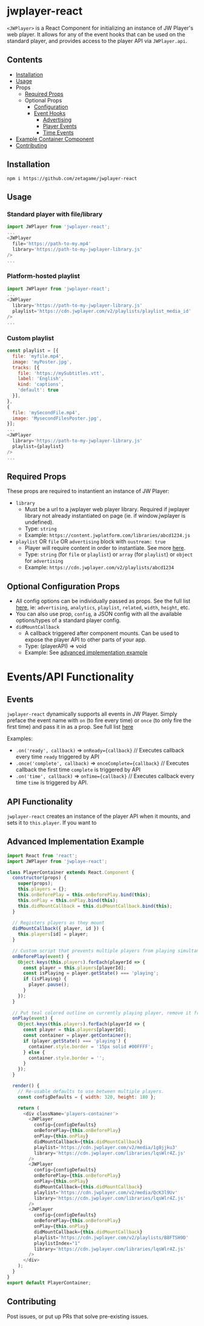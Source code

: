 # jwplayer-react

`<JWPlayer>` is a React Component for initializing an instance of JW Player's web player. It allows for any of the event hooks that can be used on the standard player, and provides access to the player API via `JWPlayer.api`.


## Contents

* [Installation](#installation)
* [Usage](#usage)
* Props
  * [Required Props](#required-props)
  * Optional Props
    * [Configuration](#optional-configuration-props)
    * [Event Hooks](#event-hooks)
      * [Advertising](#optional-advertising-event-hook-props)
      * [Player Events](#optional-player-event-hook-props)
      * [Time Events](#optional-time-event-hook-props)
* [Example Container Component](#example-container-component)
* [Contributing](#contributing)

## Installation

```shell
npm i https://github.com/zetagame/jwplayer-react
```

## Usage

### Standard player with file/library

``` javascript
import JWPlayer from 'jwplayer-react';
...
<JWPlayer
  file='https://path-to-my.mp4'
  library='https://path-to-my-jwplayer-library.js'
/>
...
```
### Platform-hosted playlist

``` javascript
import JWPlayer from 'jwplayer-react';
...
<JWPlayer
  library='https://path-to-my-jwplayer-library.js'
  playlist='https://cdn.jwplayer.com/v2/playlists/playlist_media_id'
/>
...
```

### Custom playlist

``` javascript
const playlist = [{
  file: 'myfile.mp4',
  image: 'myPoster.jpg',
  tracks: [{
    file: 'https://mySubtitles.vtt',
    label: 'English',
    kind: 'captions',
    'default': true
  }],
},
{
  file: 'mySecondFile.mp4',
  image: 'MysecondFilesPoster.jpg',
}];
...
<JWPlayer
  library='https://path-to-my-jwplayer-library.js'
  playlist={playlist}
/>
...
```

## Required Props

These props are required to instantient an instance of JW Player:

* `library`
  * Must be a url to a jwplayer web player library. Required if jwplayer library not already instantiated on page (ie. if window.jwplayer is undefined).
  * Type: `string`
  * Example: `https://content.jwplatform.com/libraries/abcd1234.js`
* `playlist` OR `file` OR `advertising` block with `oustream: true`
  * Player will require content in order to instantiate. See more [here](https://developer.jwplayer.com/jwplayer/docs/jw8-player-configuration-reference).
  * Type: `string` (for `file` or `playlist`) or `array` (for `playlist`) or `object` for `advertising`
  * Example: `https://cdn.jwplayer.com/v2/playlists/abcd1234`


## Optional Configuration Props
* All config options can be individually passed as props. See the full list [here](https://developer.jwplayer.com/jwplayer/docs/jw8-player-configuration-reference), ie: `advertising`, `analytics`, `playlist`, `related`, `width`, `height`, etc.
* You can also use prop, `config`, a JSON config with all the available options/types of a standard player config.
* `didMountCallback`
  * A callback triggered after component mounts. Can be used to expose the player API to other parts of your app.
  * Type: (playerAPI) => void
  * Example: See [advanced implementation example](#advanced-implementation-example)

# Events/API Functionality

## Events
`jwplayer-react` dynamically supports all events in JW Player. Simply preface the event name with `on` (to fire every time) or `once` (to only fire the first time) and pass it in as a prop. See full list [here](https://developer.jwplayer.com/jwplayer/docs/jw8-javascript-api-reference)

Examples:
* `.on('ready', callback)` => `onReady={callback}`               // Executes callback every time `ready` triggered by API
* `.once('complete', callback)` => `onceComplete={callback}`     // Executes callback the first time `complete` is triggered by API
* `.on('time', callback)` => `onTime={callback}`                 // Executes callback every time `time` is triggered by API.


## API Functionality
`jwplayer-react` creates an instance of the player API when it mounts, and sets it to `this.player`. If you want to 



## Advanced Implementation Example

``` javascript
import React from 'react';
import JWPlayer from 'jwplaye-react';

class PlayerContainer extends React.Component {
  constructor(props) {
    super(props);
    this.players = {};
    this.onBeforePlay = this.onBeforePlay.bind(this);
    this.onPlay = this.onPlay.bind(this);
    this.didMountCallback = this.didMountCallback.bind(this);
  }
  
  // Registers players as they mount
  didMountCallback({ player, id }) {
    this.players[id] = player;
  }

  // Custom script that prevents multiple players from playing simultaneously
  onBeforePlay(event) {
    Object.keys(this.players).forEach(playerId => {
      const player = this.players[playerId];
      const isPlaying = player.getState() === 'playing';
      if (isPlaying) {
        player.pause();
      }
    });
  }
  
  // Put teal colored outline on currently playing player, remove it from all other players.
  onPlay(event) {
    Object.keys(this.players).forEach(playerId => {
      const player = this.players[playerId];
      const container = player.getContainer();
      if (player.getState() === 'playing') {
        container.style.border = '15px solid #00FFFF';
      } else {
        container.style.border = '';
      }
    });
  }

  render() {
    // Re-usable defaults to use between multiple players.
    const configDefaults = { width: 320, height: 180 };

    return (
      <div className='players-container'>
        <JWPlayer
          config={configDefaults}
          onBeforePlay={this.onBeforePlay}
          onPlay={this.onPlay}
          didMountCallback={this.didMountCallback}
          playlist='https://cdn.jwplayer.com/v2/media/1g8jjku3'
          library='https://cdn.jwplayer.com/libraries/lqsWlr4Z.js'
        />
        <JWPlayer
          config={configDefaults}
          onBeforePlay={this.onBeforePlay}
          onPlay={this.onPlay}
          didMountCallback={this.didMountCallback}
          playlist='https://cdn.jwplayer.com/v2/media/QcK3l9Uv'
          library='https://cdn.jwplayer.com/libraries/lqsWlr4Z.js'
        />
        <JWPlayer
          config={configDefaults}
          onBeforePlay={this.onBeforePlay}
          onPlay={this.onPlay}
          didMountCallback={this.didMountCallback}
          playlist='https://cdn.jwplayer.com/v2/playlists/B8FTSH9D'
          playlistIndex="1"
          library='https://cdn.jwplayer.com/libraries/lqsWlr4Z.js'
        />
      </div>
    );
  }
}
export default PlayerContainer;
```

## Contributing
Post issues, or put up PRs that solve pre-existing issues.
